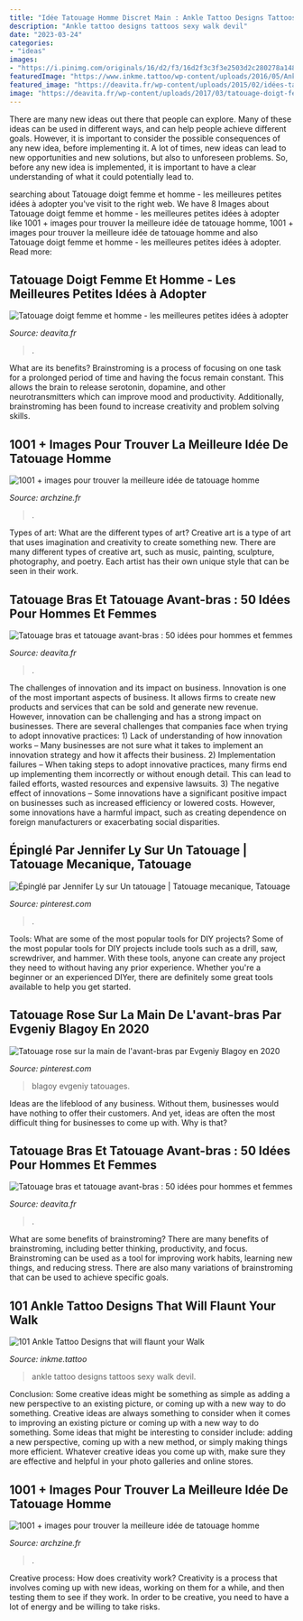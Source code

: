 ```yaml
---
title: "Idée Tatouage Homme Discret Main : Ankle Tattoo Designs Tattoos Sexy Walk Devil"
description: "Ankle tattoo designs tattoos sexy walk devil"
date: "2023-03-24"
categories:
- "ideas"
images:
- "https://i.pinimg.com/originals/16/d2/f3/16d2f3c3f3e2503d2c280278a148a573.jpg"
featuredImage: "https://www.inkme.tattoo/wp-content/uploads/2016/05/Ankle-tattoo-designs-62-1.jpg"
featured_image: "https://deavita.fr/wp-content/uploads/2015/02/idées-tatouage-bras-avant-bras-femme-homme-oiseaux.jpg"
image: "https://deavita.fr/wp-content/uploads/2017/03/tatouage-doigt-femme-index-majeur-tête-loup-lion.png"
---
```



There are many new ideas out there that people can explore. Many of these ideas can be used in different ways, and can help people achieve different goals. However, it is important to consider the possible consequences of any new idea, before implementing it. A lot of times, new ideas can lead to new opportunities and new solutions, but also to unforeseen problems. So, before any new idea is implemented, it is important to have a clear understanding of what it could potentially lead to.

	

		
searching about Tatouage doigt femme et homme - les meilleures petites idées à adopter you've visit to the right web. We have 8 Images about Tatouage doigt femme et homme - les meilleures petites idées à adopter like 1001 + images pour trouver la meilleure idée de tatouage homme, 1001 + images pour trouver la meilleure idée de tatouage homme and also Tatouage doigt femme et homme - les meilleures petites idées à adopter. Read more:
		
    
## Tatouage Doigt Femme Et Homme - Les Meilleures Petites Idées à Adopter

<img loading=lazy src="https://deavita.fr/wp-content/uploads/2017/03/tatouage-doigt-femme-index-majeur-tête-loup-lion.png" onerror="this.onerror=null;this.src='https://tse2.mm.bing.net/th?id=OIP.VxRsz_aQVLxcOZXLL8TG7AHaIy&amp;pid=15.1';" alt="Tatouage doigt femme et homme - les meilleures petites idées à adopter">

_Source: deavita.fr_

>. 

	

What are its benefits?
Brainstroming is a process of focusing on one task for a prolonged period of time and having the focus remain constant. This allows the brain to release serotonin, dopamine, and other neurotransmitters which can improve mood and productivity. Additionally, brainstroming has been found to increase creativity and problem solving skills.

    
## 1001 + Images Pour Trouver La Meilleure Idée De Tatouage Homme

<img loading=lazy src="https://archzine.fr/wp-content/uploads/2017/06/les-tatouages-des-hommes-idée-tatouage-discret-homme-tattoo-avant-bras-art-tatou.jpg" onerror="this.onerror=null;this.src='https://tse2.mm.bing.net/th?id=OIP.W-ukLt2wbagmxC8SnjxriwHaJP&amp;pid=15.1';" alt="1001 + images pour trouver la meilleure idée de tatouage homme">

_Source: archzine.fr_

>. 

	

Types of art: What are the different types of art?
Creative art is a type of art that uses imagination and creativity to create something new. There are many different types of creative art, such as music, painting, sculpture, photography, and poetry. Each artist has their own unique style that can be seen in their work.

    
## Tatouage Bras Et Tatouage Avant-bras : 50 Idées Pour Hommes Et Femmes

<img loading=lazy src="https://deavita.fr/wp-content/uploads/2015/02/idées-tatouages-bras-avant-bras-super-réalistes.jpg" onerror="this.onerror=null;this.src='https://tse4.mm.bing.net/th?id=OIP.y44lGKJf6FgT9-SupzHdLQHaGx&amp;pid=15.1';" alt="Tatouage bras et tatouage avant-bras : 50 idées pour hommes et femmes">

_Source: deavita.fr_

>. 

	

The challenges of innovation and its impact on business.
Innovation is one of the most important aspects of business. It allows firms to create new products and services that can be sold and generate new revenue. However, innovation can be challenging and has a strong impact on businesses. There are several challenges that companies face when trying to adopt innovative practices: 1) Lack of understanding of how innovation works – Many businesses are not sure what it takes to implement an innovation strategy and how it affects their business. 2) Implementation failures – When taking steps to adopt innovative practices, many firms end up implementing them incorrectly or without enough detail. This can lead to failed efforts, wasted resources and expensive lawsuits. 3) The negative effect of innovations – Some innovations have a significant positive impact on businesses such as increased efficiency or lowered costs. However, some innovations have a harmful impact, such as creating dependence on foreign manufacturers or exacerbating social disparities.

    
## Épinglé Par Jennifer Ly Sur Un Tatouage | Tatouage Mecanique, Tatouage

<img loading=lazy src="https://i.pinimg.com/originals/16/d2/f3/16d2f3c3f3e2503d2c280278a148a573.jpg" onerror="this.onerror=null;this.src='https://tse4.mm.bing.net/th?id=OIP.faJfesi0DQnsevPQl9cd6AHaHa&amp;pid=15.1';" alt="Épinglé par Jennifer Ly sur Un tatouage | Tatouage mecanique, Tatouage">

_Source: pinterest.com_

>. 

	

Tools: What are some of the most popular tools for DIY projects?
Some of the most popular tools for DIY projects include tools such as a drill, saw, screwdriver, and hammer. With these tools, anyone can create any project they need to without having any prior experience. Whether you're a beginner or an experienced DIYer, there are definitely some great tools available to help you get started.

    
## Tatouage Rose Sur La Main De L&#039;avant-bras Par Evgeniy Blagoy En 2020

<img loading=lazy src="https://i.pinimg.com/originals/42/3b/51/423b515a1ad3112135c38d6505a5130a.jpg" onerror="this.onerror=null;this.src='https://tse2.mm.bing.net/th?id=OIP.u8ispT3GcLjlQKwLF5PXrgHaJ4&amp;pid=15.1';" alt="Tatouage rose sur la main de l&#039;avant-bras par Evgeniy Blagoy en 2020">

_Source: pinterest.com_

>blagoy evgeniy tatouages. 

	

Ideas are the lifeblood of any business. Without them, businesses would have nothing to offer their customers. And yet, ideas are often the most difficult thing for businesses to come up with. Why is that?

    
## Tatouage Bras Et Tatouage Avant-bras : 50 Idées Pour Hommes Et Femmes

<img loading=lazy src="https://deavita.fr/wp-content/uploads/2015/02/idées-tatouage-bras-avant-bras-femme-homme-oiseaux.jpg" onerror="this.onerror=null;this.src='https://tse2.mm.bing.net/th?id=OIP.iTDNzvv4FzsuaJCe6UFGGgHaJ4&amp;pid=15.1';" alt="Tatouage bras et tatouage avant-bras : 50 idées pour hommes et femmes">

_Source: deavita.fr_

>. 

	

What are some benefits of brainstroming?
There are many benefits of brainstroming, including better thinking, productivity, and focus. Brainstroming can be used as a tool for improving work habits, learning new things, and reducing stress. There are also many variations of brainstroming that can be used to achieve specific goals.

    
## 101 Ankle Tattoo Designs That Will Flaunt Your Walk

<img loading=lazy src="https://www.inkme.tattoo/wp-content/uploads/2016/05/Ankle-tattoo-designs-62-1.jpg" onerror="this.onerror=null;this.src='https://tse2.mm.bing.net/th?id=OIP.N54UxbCDGmjVdnQo-YVMWgHaHa&amp;pid=15.1';" alt="101 Ankle Tattoo Designs that will flaunt your Walk">

_Source: inkme.tattoo_

>ankle tattoo designs tattoos sexy walk devil. 

	

Conclusion: Some creative ideas might be something as simple as adding a new perspective to an existing picture, or coming up with a new way to do something.
Creative ideas are always something to consider when it comes to improving an existing picture or coming up with a new way to do something. Some ideas that might be interesting to consider include: adding a new perspective, coming up with a new method, or simply making things more efficient. Whatever creative ideas you come up with, make sure they are effective and helpful in your photo galleries and online stores.

    
## 1001 + Images Pour Trouver La Meilleure Idée De Tatouage Homme

<img loading=lazy src="https://archzine.fr/wp-content/uploads/2017/06/excellent-tatouage-idée-homme-tatouage-homme-bras-tatouage-discret-homme-rose-et-pistolets.jpg" onerror="this.onerror=null;this.src='https://tse3.mm.bing.net/th?id=OIP.KcuQvEdWBmuunvNrMvl8MAHaLG&amp;pid=15.1';" alt="1001 + images pour trouver la meilleure idée de tatouage homme">

_Source: archzine.fr_

>. 

	

Creative process: How does creativity work?
Creativity is a process that involves coming up with new ideas, working on them for a while, and then testing them to see if they work. In order to be creative, you need to have a lot of energy and be willing to take risks.

